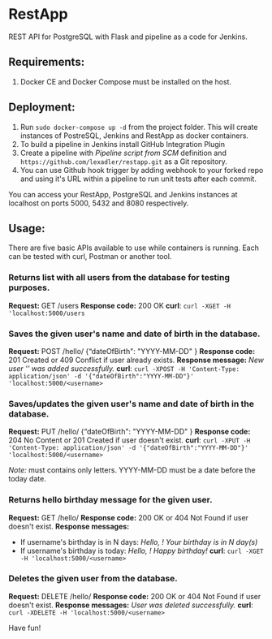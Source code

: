 # RestApp

REST API for PostgreSQL with Flask and pipeline as a code for Jenkins.

## Requirements:

1. Docker CE and Docker Compose must be installed on the host.

## Deployment:

1. Run `sudo docker-compose up -d` from the project folder. This will create instances of PostreSQL, Jenkins and RestApp as docker containers.
2. To build a pipeline in Jenkins install GitHub Integration Plugin
3. Create a pipeline with *Pipeline script from SCM* definition and `https://github.com/lexadler/restapp.git` as a Git repository.
4. You can use Github hook trigger by adding webhook to your forked repo and using it's URL within a pipeline to run unit tests after each commit.

You can access your RestApp, PostgreSQL and Jenkins instances at localhost on ports 5000, 5432 and 8080 respectively.

## Usage:

There are five basic APIs available to use while containers is running. Each can be tested with curl, Postman or another tool.

### Returns list with all users from the database for testing purposes.
**Request:** GET /users
**Response code:** 200 OK
**curl**: `curl -XGET -H 'localhost:5000/users`

### Saves the given user's name and date of birth in the database. 

**Request:** POST /hello/<username> {“dateOfBirth": "YYYY-MM-DD" }
**Response code:** 201 Created or 409 Conflict if user already exists.
**Response message:** *New user '<username>' was added successfully.*
**curl**: `curl -XPOST -H 'Content-Type: application/json' -d '{"dateOfBirth":"YYYY-MM-DD"}' 'localhost:5000/<username>`

### Saves/updates the given user's name and date of birth in the database.

**Request:** PUT /hello/<username> {“dateOfBirth": "YYYY-MM-DD" }
**Response code:** 204 No Content or 201 Created if user doesn't exist.
**curl**: `curl -XPUT -H 'Content-Type: application/json' -d '{"dateOfBirth":"YYYY-MM-DD"}' 'localhost:5000/<username>`

*Note:*
<usemame> must contains only letters. 
YYYY-MM-DD must be a date before the today date.

### Returns hello birthday message for the given user.
**Request:** GET /hello/<username>
**Response code:** 200 OK or 404 Not Found if user doesn't exist.
**Response messages:** 
* If username's birthday is in N days: *Hello, <username>! Your birthday is in N day(s)*
* If username's birthday is today: *Hello, <username>! Happy birthday!*
**curl**: `curl -XGET -H 'localhost:5000/<username>`

### Deletes the given user from the database.
**Request:** DELETE /hello/<username>
**Response code:** 200 OK or 404 Not Found if user doesn't exist.
**Response messages:** *User <username> was deleted successfully.*
**curl**: `curl -XDELETE -H 'localhost:5000/<username>`

Have fun!
